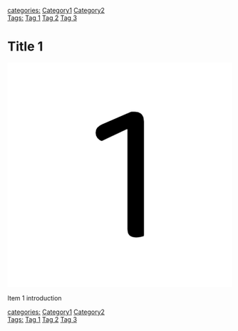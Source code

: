 [categories:](categories/index.md) [Category1](../categories/Category1.md) [Category2](../categories/Category2.md)<br>[Tags:](Tags/index.md) [Tag 1](../Tags/Tag%201.md) [Tag 2](../Tags/Tag%202.md) [Tag 3](../Tags/Tag%203.md)
# Title 1

![Image 1](./assets/image-1.jpg)

Item 1 introduction


[categories:](categories/index.md) [Category1](../categories/Category1.md) [Category2](../categories/Category2.md)<br>[Tags:](Tags/index.md) [Tag 1](../Tags/Tag%201.md) [Tag 2](../Tags/Tag%202.md) [Tag 3](../Tags/Tag%203.md)